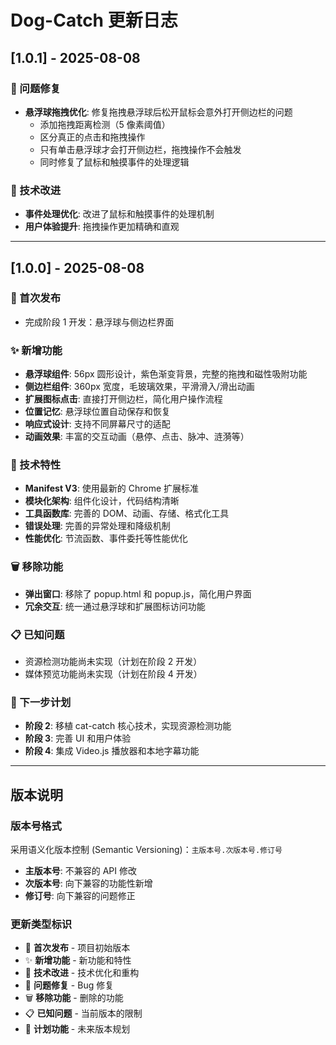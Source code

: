 # Dog-Catch 更新日志

## [1.0.1] - 2025-08-08

### 🐛 问题修复

- **悬浮球拖拽优化**: 修复拖拽悬浮球后松开鼠标会意外打开侧边栏的问题
  - 添加拖拽距离检测（5 像素阈值）
  - 区分真正的点击和拖拽操作
  - 只有单击悬浮球才会打开侧边栏，拖拽操作不会触发
  - 同时修复了鼠标和触摸事件的处理逻辑

### 🔧 技术改进

- **事件处理优化**: 改进了鼠标和触摸事件的处理机制
- **用户体验提升**: 拖拽操作更加精确和直观

---

## [1.0.0] - 2025-08-08

### 🎉 首次发布

- 完成阶段 1 开发：悬浮球与侧边栏界面

### ✨ 新增功能

- **悬浮球组件**: 56px 圆形设计，紫色渐变背景，完整的拖拽和磁性吸附功能
- **侧边栏组件**: 360px 宽度，毛玻璃效果，平滑滑入/滑出动画
- **扩展图标点击**: 直接打开侧边栏，简化用户操作流程
- **位置记忆**: 悬浮球位置自动保存和恢复
- **响应式设计**: 支持不同屏幕尺寸的适配
- **动画效果**: 丰富的交互动画（悬停、点击、脉冲、涟漪等）

### 🔧 技术特性

- **Manifest V3**: 使用最新的 Chrome 扩展标准
- **模块化架构**: 组件化设计，代码结构清晰
- **工具函数库**: 完善的 DOM、动画、存储、格式化工具
- **错误处理**: 完善的异常处理和降级机制
- **性能优化**: 节流函数、事件委托等性能优化

### 🗑️ 移除功能

- **弹出窗口**: 移除了 popup.html 和 popup.js，简化用户界面
- **冗余交互**: 统一通过悬浮球和扩展图标访问功能

### 📋 已知问题

- 资源检测功能尚未实现（计划在阶段 2 开发）
- 媒体预览功能尚未实现（计划在阶段 4 开发）

### 🎯 下一步计划

- **阶段 2**: 移植 cat-catch 核心技术，实现资源检测功能
- **阶段 3**: 完善 UI 和用户体验
- **阶段 4**: 集成 Video.js 播放器和本地字幕功能

---

## 版本说明

### 版本号格式

采用语义化版本控制 (Semantic Versioning)：`主版本号.次版本号.修订号`

- **主版本号**: 不兼容的 API 修改
- **次版本号**: 向下兼容的功能性新增
- **修订号**: 向下兼容的问题修正

### 更新类型标识

- 🎉 **首次发布** - 项目初始版本
- ✨ **新增功能** - 新功能和特性
- 🔧 **技术改进** - 技术优化和重构
- 🐛 **问题修复** - Bug 修复
- 🗑️ **移除功能** - 删除的功能
- 📋 **已知问题** - 当前版本的限制
- 🎯 **计划功能** - 未来版本规划

